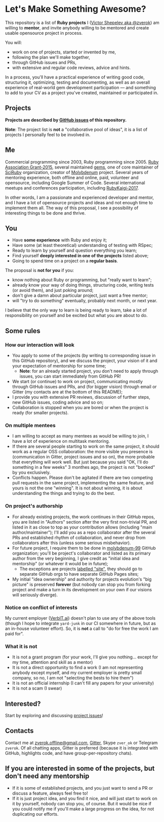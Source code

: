# Let's Make Something Awesome?

This repository is a list of **Ruby projects** I ([Victor Shepelev aka @zverok](https://zverok.github.io)) am willing to **mentor**, and invite anybody willing to be mentored and create usable opensource project in process.

You will:

* work on one of projects, started or invented by me,
* following the plan we'll make together,
* through GitHub issues and PRs,
* with extensive and regular code reviews, advice and hints.

In a process, you'll have a practical experience of writing good code, structuring it, optimizing, testing and documenting, as well as an overall experience of real-world gem development participation — and something to add to your CV as a project you've created, maintained or participated in.

## Projects

**Projects are described by [GitHub issues](https://github.com/zverok/lmsa/issues) of this repository.**

**Note**: The project list is **not** a "collaborative pool of ideas", it is a list of projects I personally feel to be involved in.

## Me

Commercial programming since 2003, Ruby programming since 2005. [Ruby Association Grant-2015](http://www.ruby.or.jp/en/news/20160406), several maintained [gems](http://github.com/zverok), one of core maintainer of [SciRuby](https://github.com/sciruby) organization, creator of [Molybdenum](https://github.com/molybdenum-99) project. Several years of mentoring experience, both offline and online, paid, volunteer and opensource, including Google Summer of Code. Several international meetups and conferences participation, including [RubyKaigi-2017](http://rubykaigi.org/2017/presentations/zverok.html).

In other words, I am a passionate and experienced developer and mentor, and I have a lot of opensource projects and ideas and not enough time to implement them all. The way of this proposal, I see a possibility of interesting things to be done and thrive.

## You

* Have **some experience** with Ruby and enjoy it;
* Have some (at least theoretical) understanding of testing with RSpec;
* Ready to learn by yourself and question everything you learn;
* Find yourself **deeply interested in one of the projects** listed above;
* Going to spend time on a project on a **regular basis**.

The proposal is **not for you** if you:

* know nothing about Ruby or programming, but "really want to learn";
* already know your way of doing things, structuring code, writing tests (or avoid them), and just poking around;
* don't give a damn about particular project, just want a free mentor;
* will "try to do something" eventually, probably next month, or next year.

I believe that the only way to learn is being ready to learn, take a lot of responsibility on yourself and be excited but what you are about to do.

## Some rules

### How our interaction will look

* You apply to some of the projects (by writing to corresponding issue in this GitHub repository), and we discuss the project, your vision of it and your expectation of mentorship for some time;
  * **Note**: for an already started project, you don't need to apply through issues, you can start immediately from GitHub PR!
* We start (or continue) to work on project, communicating mostly through GitHub issues and PRs, and (for bigger vision) through email or Gitter (my contacts are at the bottom of this README);
* I provide you with extensive PR reviews, discussion of further steps, new GitHub issues, coding advice and so on;
* Collaboration is stopped when you are bored or when the project is ready (for smaller projects).

### On multiple mentees

* I am willing to accept as many mentees as would be willing to join, I have a lot of experience on multitask mentoring.
* If there are several people starting to work on the same project, it should work as a regular OSS collaboration: the more visible you presence is (communication in Gitter, project issues and so on), the more probable that everything will work well. But just because you said "OK, I'll do something in a few weeks" 3 monthes ago, the project is not "booked" by you exclusively.
* Conflicts happen. Please don't be agitated if there are two competing pull requests in the same project, implementing the same feature, and yours is not the one "winning". It is not about winning, it is about understanding the things and trying to do the best.

### On project's authorship

* For already existing projects, the work continues in their GitHub repos, you are listed in "Authors" section after the very first non-trivial PR, and listed in it as close to top as your contribution allows (including "main author/maintainer"); I'll add you as a repo collaborator after the several PRs and established rhythm of collaboration, and never drop from collaborators after this (unless some serious misbehavior).
* For future project, I require them to be done in [molybdenum-99](https://github.com/molybdenum-99) GitHub organization; you'll be project's collaborator and listed as its primary author from the very beginning, I give credit as "initial idea and mentorship" (or whatever it would be in future);
  * The exceptions are projects [labelled "site"](https://github.com/zverok/lmsa/issues?q=is%3Aopen+is%3Aissue+label%3Asite), they should go to separate GitHub orgs to have separate GitHub Pages sites;
* My initial "idea ownership" and authority for projects evolution's "big picture" is preserved **forever** (but nobody can stop you from forking project and make a turn in its development on your own if our visions will seriously diverge).

### Notice on conflict of interests

My current employer ([VerbIT.ai](https://verbit.ai/)) doesn't plan to use any of the above tools (though I hope to integrate `yard-junk` in our CI somewhere in future, but as an in-house volunteer effort). So, it is **not** a call to "do for free the work I am paid for".

### What it is not

* It is not a grant program (for your work, I'll give you nothing... except for my time, attention and skill as a mentor)
* It is not a direct opportunity to find a work (I am not representing anybody except myself, and my current employer is pretty small company, so no, I am not "selecting the bests to hire them")
* It is not an official internship (I can't fill any papers for your university)
* It is not a scam (I swear)

## Interested?

Start by exploring and discussing [project issues](https://github.com/zverok/lmsa/issues)!

## Contacts

Contact me at [zverok.offline@gmail.com](mailto:zverok.offline@gmail.com), [Gitter](https://gitter.im/zverok), Skype `zver_ok` or Telegram `zverok`. Of all chatting apps, Gitter is preferred (because it is integrated with GitHub, highlights code, and have group-per-repository chats).

## If you are interested in some of the projects, but don't need any mentorship

* If it is some of established projects, and you just want to send a PR or discuss a feature, always feel free to!
* If it is just project idea, and you find it nice, and will just start to work on it by yourself, nobody can stop you, of course. But it would be nice if you could notify me if you'll make a large progress on the idea, for not duplicating our efforts.